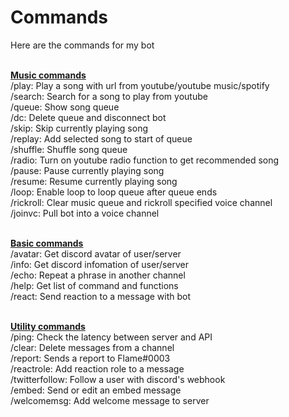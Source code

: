 # Commands
Here are the commands for my bot<br><br>

[**Music commands**](./commands/musiccommands/index)<br>
/play: Play a song with url from youtube/youtube music/spotify<br>
/search: Search for a song to play from youtube<br>
/queue: Show song queue<br>
/dc: Delete queue and disconnect bot<br>
/skip: Skip currently playing song<br>
/replay: Add selected song to start of queue<br>
/shuffle: Shuffle song queue<br>
/radio: Turn on youtube radio function to get recommended song<br>
/pause: Pause currently playing song<br>
/resume: Resume currently playing song<br>
/loop: Enable loop to loop queue after queue ends<br>
/rickroll: Clear music queue and rickroll specified voice channel<br>
/joinvc: Pull bot into a voice channel<br><br>

[**Basic commands**](./commands/basiccommands/index)<br>
/avatar: Get discord avatar of user/server<br>
/info: Get discord infomation of user/server<br>
/echo: Repeat a phrase in another channel<br>
/help: Get list of command and functions<br>
/react: Send reaction to a message with bot<br><br>

[**Utility commands**](./commands/utilitycommands/index)<br>
/ping: Check the latency between server and API<br>
/clear: Delete messages from a channel<br>
/report: Sends a report to Flame#0003<br>
/reactrole: Add reaction role to a message<br>
/twitterfollow: Follow a user with discord's webhook<br>
/embed: Send or edit an embed message<br>
/welcomemsg: Add welcome message to server<br><br>